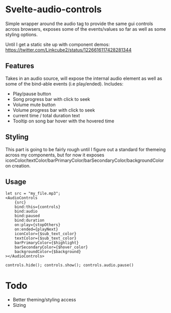 # Svelte-audio-controls

Simple wrapper around the audio tag to provide the same gui controls across browsers, exposes some of the events/values so far as well as some styling options.

Until I get a static site up with component demos: https://twitter.com/Linkcube2/status/1226616117428281344

## Features

Takes in an audio source, will expose the internal audio element as well as some of the bind-able events (i.e play/ended).
Includes:
- Play/pause button
- Song progress bar with click to seek
- Volume mute button
- Volume progress bar with click to seek
- current time / total duration text
- Tooltip on song bar hover with the hovered time

## Styling

This part is going to be fairly rough until I figure out a standard for themeing across my components, but for now it exposes iconColor/textColor/barPrimaryColor/barSecondaryColor/backgroundColor on creation.

## Usage

```
let src = "my_file.mp3";
<AudioControls
	{src}
	bind:this={controls}
	bind:audio
	bind:paused
	bind:duration
	on:play={stopOthers}
	on:ended={playNext}
	iconColor={$sub_text_color}
	textColor={$sub_text_color}
	barPrimaryColor={$highlight}
	barSecondaryColor={$hover_color}
	backgroundColor={$background}
></AudioControls>
```

`controls.hide(); controls.show(); controls.audio.pause()`

# Todo

- Better theming/styling access
- Sizing